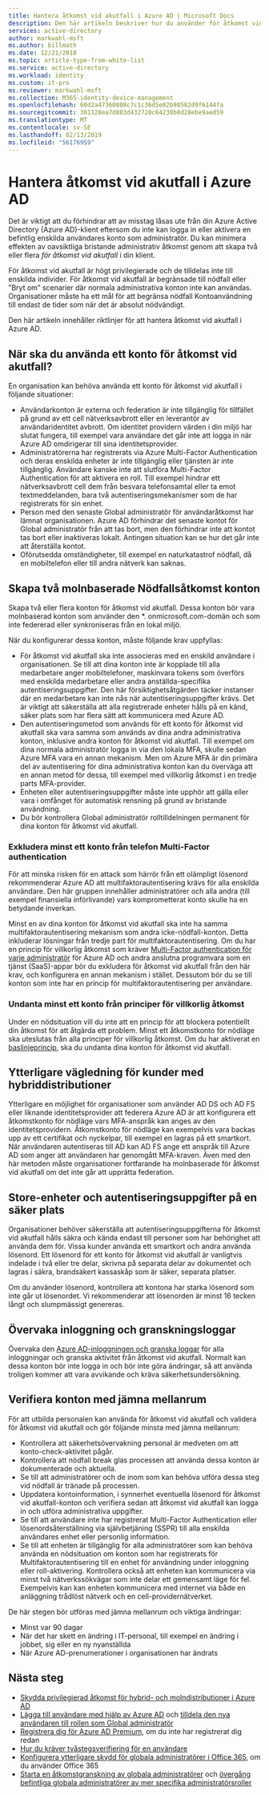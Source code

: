 ```yaml
---
title: Hantera åtkomst vid akutfall i Azure AD | Microsoft Docs
description: Den här artikeln beskriver hur du använder för åtkomst vid akutfall för att förhindra oavsiktligt att låsas ute från Azure Active Directory (Azure AD)-klienten.
services: active-directory
author: markwahl-msft
ms.author: billmath
ms.date: 12/21/2018
ms.topic: article-type-from-white-list
ms.service: active-directory
ms.workload: identity
ms.custom: it-pro
ms.reviewer: markwahl-msft
ms.collection: M365-identity-device-management
ms.openlocfilehash: 60d2a47360808c7c1c36d5e82b98582d9f6144fa
ms.sourcegitcommit: 301128ea7d883d432720c64238b0d28ebe9aed59
ms.translationtype: MT
ms.contentlocale: sv-SE
ms.lasthandoff: 02/13/2019
ms.locfileid: "56176959"
---
```

# <a name="manage-emergency-access-accounts-in-azure-ad"></a>Hantera åtkomst vid akutfall i Azure AD

Det är viktigt att du förhindrar att av misstag låsas ute från din Azure Active Directory (Azure AD)-klient eftersom du inte kan logga in eller aktivera en befintlig enskilda användares konto som administratör. Du kan minimera effekten av oavsiktliga bristande administrativ åtkomst genom att skapa två eller flera *för åtkomst vid akutfall* i din klient.

För åtkomst vid akutfall är högt privilegierade och de tilldelas inte till enskilda individer. För åtkomst vid akutfall är begränsade till nödfall eller ”Bryt om” scenarier där normala administrativa konton inte kan användas. Organisationer måste ha ett mål för att begränsa nödfall Kontoanvändning till endast de tider som när det är absolut nödvändigt.

Den här artikeln innehåller riktlinjer för att hantera åtkomst vid akutfall i Azure AD.

## <a name="when-would-you-use-an-emergency-access-account"></a>När ska du använda ett konto för åtkomst vid akutfall?

En organisation kan behöva använda ett konto för åtkomst vid akutfall i följande situationer:

- Användarkonton är externa och federation är inte tillgänglig för tillfället på grund av ett cell nätverksavbrott eller en leverantör av användaridentitet avbrott. Om identitet providern värden i din miljö har slutat fungera, till exempel vara användare det går inte att logga in när Azure AD omdirigerar till sina identitetsprovider.
- Administratörerna har registrerats via Azure Multi-Factor Authentication och deras enskilda enheter är inte tillgänglig eller tjänsten är inte tillgänglig. Användare kanske inte att slutföra Multi-Factor Authentication för att aktivera en roll. Till exempel hindrar ett nätverksavbrott cell dem från besvara telefonsamtal eller ta emot textmeddelanden, bara två autentiseringsmekanismer som de har registrerats för sin enhet.
- Person med den senaste Global administratör för användaråtkomst har lämnat organisationen. Azure AD förhindrar det senaste kontot för Global administratör från att tas bort, men den förhindrar inte att kontot tas bort eller inaktiveras lokalt. Antingen situation kan se hur det går inte att återställa kontot.
- Oförutsedda omständigheter, till exempel en naturkatastrof nödfall, då en mobiltelefon eller till andra nätverk kan saknas. 

## <a name="create-two-cloud-based-emergency-access-accounts"></a>Skapa två molnbaserade Nödfallsåtkomst konton

Skapa två eller flera konton för åtkomst vid akutfall. Dessa konton bör vara molnbaserad konton som använder den \*. onmicrosoft.com-domän och som inte federerad eller synkroniseras från en lokal miljö.

När du konfigurerar dessa konton, måste följande krav uppfyllas:

- För åtkomst vid akutfall ska inte associeras med en enskild användare i organisationen. Se till att dina konton inte är kopplade till alla medarbetare anger mobiltelefoner, maskinvara tokens som överförs med enskilda medarbetare eller andra anställda-specifika autentiseringsuppgifter. Den här försiktighetsåtgärden täcker instanser där en medarbetare kan inte nås när autentiseringsuppgifter krävs. Det är viktigt att säkerställa att alla registrerade enheter hålls på en känd, säker plats som har flera sätt att kommunicera med Azure AD.
- Den autentiseringsmetod som används för ett konto för åtkomst vid akutfall ska vara samma som används av dina andra administrativa konton, inklusive andra konton för åtkomst vid akutfall.  Till exempel om dina normala administratör logga in via den lokala MFA, skulle sedan Azure MFA vara en annan mekanism.  Men om Azure MFA är din primära del av autentisering för dina administrativa konton kan du överväga att en annan metod för dessa, till exempel med villkorlig åtkomst i en tredje parts MFA-provider.
- Enheten eller autentiseringsuppgifter måste inte upphör att gälla eller vara i omfånget för automatisk rensning på grund av bristande användning.  
- Du bör kontrollera Global administratör rolltilldelningen permanent för dina konton för åtkomst vid akutfall. 


### <a name="exclude-at-least-one-account-from-phone-based-multi-factor-authentication"></a>Exkludera minst ett konto från telefon Multi-Factor authentication

För att minska risken för en attack som härrör från ett olämpligt lösenord rekommenderar Azure AD att multifaktorautentisering krävs för alla enskilda användare. Den här gruppen innehåller administratörer och alla andra (till exempel finansiella införlivande) vars komprometterat konto skulle ha en betydande inverkan.

Minst en av dina konton för åtkomst vid akutfall ska inte ha samma multifaktorautentisering mekanism som andra icke-nödfall-konton. Detta inkluderar lösningar från tredje part för multifaktorautentisering. Om du har en princip för villkorlig åtkomst som kräver [Multi-Factor authentication för varje administratör](../authentication/howto-mfa-userstates.md) för Azure AD och andra anslutna programvara som en tjänst (SaaS)-appar bör du exkludera för åtkomst vid akutfall från den här krav, och konfigurera en annan mekanism i stället. Dessutom bör du se till konton som inte har en princip för multifaktorautentisering per användare.

### <a name="exclude-at-least-one-account-from-conditional-access-policies"></a>Undanta minst ett konto från principer för villkorlig åtkomst

Under en nödsituation vill du inte att en princip för att blockera potentiellt din åtkomst för att åtgärda ett problem. Minst ett åtkomstkonto för nödläge ska uteslutas från alla principer för villkorlig åtkomst. Om du har aktiverat en [baslinjeprincip](../conditional-access/baseline-protection.md), ska du undanta dina konton för åtkomst vid akutfall.

## <a name="additional-guidance-for-hybrid-customers"></a>Ytterligare vägledning för kunder med hybriddistributioner

Ytterligare en möjlighet för organisationer som använder AD DS och AD FS eller liknande identitetsprovider att federera Azure AD är att konfigurera ett åtkomstkonto för nödläge vars MFA-anspråk kan anges av den identitetsprovidern.  Åtkomstkonto för nödläge kan exempelvis vara backas upp av ett certifikat och nyckelpar, till exempel en lagras på ett smartkort.  När användaren autentiseras till AD kan AD FS ange ett anspråk till Azure AD som anger att användaren har genomgått MFA-kraven.  Även med den här metoden måste organisationer fortfarande ha molnbaserade för åtkomst vid akutfall om det inte går att upprätta federation. 

## <a name="store-devices-and-credentials-in-a-safe-location"></a>Store-enheter och autentiseringsuppgifter på en säker plats

Organisationer behöver säkerställa att autentiseringsuppgifterna för åtkomst vid akutfall hålls säkra och kända endast till personer som har behörighet att använda dem för. Vissa kunder använda ett smartkort och andra använda lösenord. Ett lösenord för ett konto för åtkomst vid akutfall är vanligtvis indelade i två eller tre delar, skrivna på separata delar av dokumentet och lagras i säkra, brandsäkert kassaskåp som är säker, separata platser.

Om du använder lösenord, kontrollera att kontona har starka lösenord som inte går ut lösenordet. Vi rekommenderar att lösenorden är minst 16 tecken långt och slumpmässigt genereras.


## <a name="monitor-sign-in-and-audit-logs"></a>Övervaka inloggning och granskningsloggar

Övervaka den [Azure AD-inloggningen och granska loggar](../reports-monitoring/concept-sign-ins.md) för alla inloggningar och granska aktivitet från åtkomst vid akutfall. Normalt kan dessa konton bör inte logga in och bör inte göra ändringar, så att använda troligen kommer att vara avvikande och kräva säkerhetsundersökning.

## <a name="validate-accounts-at-regular-intervals"></a>Verifiera konton med jämna mellanrum

För att utbilda personalen kan använda för åtkomst vid akutfall och validera för åtkomst vid akutfall och gör följande minsta med jämna mellanrum:

- Kontrollera att säkerhetsövervakning personal är medveten om att konto-check-aktivitet pågår.
- Kontrollera att nödfall break glas processen att använda dessa konton är dokumenterade och aktuella.
- Se till att administratörer och de inom som kan behöva utföra dessa steg vid nödfall är tränade på processen.
- Uppdatera kontoinformation, i synnerhet eventuella lösenord för åtkomst vid akutfall-konton och verifiera sedan att åtkomst vid akutfall kan logga in och utföra administrativa uppgifter.
- Se till att användare inte har registrerat Multi-Factor Authentication eller lösenordsåterställning via självbetjäning (SSPR) till alla enskilda användares enhet eller personlig information. 
- Se till att enheten är tillgänglig för alla administratörer som kan behöva använda en nödsituation om konton som har registrerats för Multifaktorautentisering till en enhet för användning under inloggning eller roll-aktivering. Kontrollera också att enheten kan kommunicera via minst två nätverkssökvägar som inte delar ett gemensamt läge för fel. Exempelvis kan kan enheten kommunicera med internet via både en anläggning trådlöst nätverk och en cell-providernätverket.

De här stegen bör utföras med jämna mellanrum och viktiga ändringar:

- Minst var 90 dagar
- När det har skett en ändring i IT-personal, till exempel en ändring i jobbet, sig eller en ny nyanställda
- När Azure AD-prenumerationer i organisationen har ändrats

## <a name="next-steps"></a>Nästa steg

- [Skydda privilegierad åtkomst för hybrid- och molndistributioner i Azure AD](directory-admin-roles-secure.md)
- [Lägga till användare med hjälp av Azure AD](../fundamentals/add-users-azure-active-directory.md) och [tilldela den nya användaren till rollen som Global administratör](../fundamentals/active-directory-users-assign-role-azure-portal.md)
- [Registrera dig för Azure AD Premium](../fundamentals/active-directory-get-started-premium.md), om du inte har registrerat dig redan
- [Hur du kräver tvåstegsverifiering för en användare](../authentication/howto-mfa-userstates.md)
- [Konfigurera ytterligare skydd för globala administratörer i Office 365](https://docs.microsoft.com/office365/enterprise/protect-your-global-administrator-accounts), om du använder Office 365
- [Starta en åtkomstgranskning av globala administratörer](../privileged-identity-management/pim-how-to-start-security-review.md) och [övergång befintliga globala administratörer av mer specifika administratörsroller](directory-assign-admin-roles.md)
